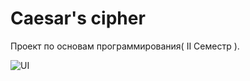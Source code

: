 # Caesar's cipher
Проект по основам программирования( II Семестр ).

![UI](https://github.com/Darling-Amk/Caesar-s-cipher/blob/master/UI.png?raw=true)

